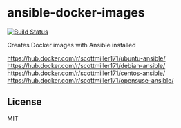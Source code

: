 # ansible-docker-images
[![Build Status](https://travis-ci.org/smiller171/ansible-docker-images.svg)](https://travis-ci.org/smiller171/ansible-docker-images)

Creates Docker images with Ansible installed

https://hub.docker.com/r/scottmiller171/ubuntu-ansible/  
https://hub.docker.com/r/scottmiller171/debian-ansible/  
https://hub.docker.com/r/scottmiller171/centos-ansible/  
https://hub.docker.com/r/scottmiller171/opensuse-ansible/  

## License
MIT
